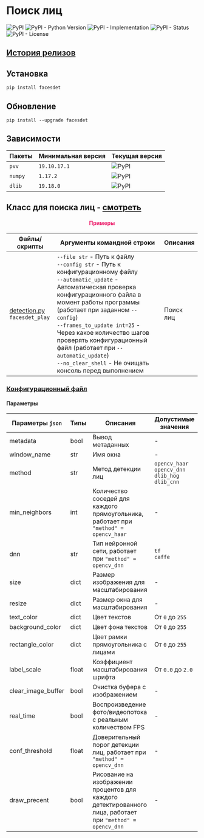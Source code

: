 # Поиск лиц

![PyPI](https://img.shields.io/pypi/v/facesdet)
![PyPI - Python Version](https://img.shields.io/pypi/pyversions/facesdet)
![PyPI - Implementation](https://img.shields.io/pypi/implementation/facesdet)
![PyPI - Status](https://img.shields.io/pypi/status/facesdet)
![PyPI - License](https://img.shields.io/pypi/l/facesdet)

## [История релизов](https://github.com/DmitryRyumin/pkgs/blob/master/facesdet/NOTES.md)

## Установка

```shell script
pip install facesdet
```

## Обновление

```shell script
pip install --upgrade facesdet
```

## Зависимости

| Пакеты | Минимальная версия | Текущая версия |
| ------ | ------------------ | -------------- |
`pvv` | `19.10.17.1` | ![PyPI](https://img.shields.io/pypi/v/pvv) |
`numpy` | `1.17.2` | ![PyPI](https://img.shields.io/pypi/v/numpy) | 
`dlib` | `19.18.0` | ![PyPI](https://img.shields.io/pypi/v/dlib) |

## Класс для поиска лиц - [смотреть](https://github.com/DmitryRyumin/pkgs/blob/master/facesdet/facesdet/detection.py)

<h4 align="center"><span style="color:#EC256F;">Примеры</span></h4>

| Файлы/скрипты | Аргументы командной строки | Описания |
| ------------- | -------------------------- | -------- |
| [detection.py](https://github.com/DmitryRyumin/pkgs/blob/master/facesdet/facesdet/samples/detection.py)<br>`facesdet_play` | `--file str` - Путь к файлу<br>`--config str` - Путь к конфигурационному файлу<br>`--automatic_update` - Автоматическая проверка конфигурационного файла в момент работы программы (работает при заданном `--config`)<br>`--frames_to_update int=25` - Через какое количество шагов проверять конфигурационный файл (работает при `--automatic_update`)<br>`--no_clear_shell` - Не очищать консоль перед выполнением | Поиск лиц |

### [Конфигурационный файл](https://github.com/DmitryRyumin/pkgs/blob/master/facesdet/facesdet/configs/config.json)

#### Параметры

| Параметры `json` | Типы | Описания | Допустимые значения |
| ---------------- | ---  | -------- | ------------------- |
| metadata | bool | Вывод метаданных | - |
| window_name | str | Имя окна | - |
| method | str | Метод детекции лиц | `opencv_haar`<br>`opencv_dnn`<br>`dlib_hog`<br>`dlib_cnn` |
| min_neighbors | int | Количество соседей для каждого прямоугольника, работает при `"method" = opencv_haar` | - |
| dnn | str | Тип нейронной сети, работает при `"method" = opencv_dnn` | `tf`<br>`caffe` |
| size | dict | Размер изображения для масштабирования | - |
| resize | dict | Размер окна для масштабирования | - |
| text_color | dict | Цвет текстов | От `0` до `255` |
| background_color | dict | Цвет фона текстов | От `0` до `255` |
| rectangle_color | dict | Цвет рамки прямоугольника с лицами | От `0` до `255` |
| label_scale | float | Коэффициент масштабирования шрифта | От `0.0` до `2.0` |
| clear_image_buffer | bool | Очистка буфера с изображением | - |
| real_time | bool | Воспроизведение фото/видеопотока с реальным количеством FPS | - |
| conf_threshold | float | Доверительный порог детекции лиц, работает при `"method" = opencv_dnn` | - |
| draw_precent | bool | Рисование на изображении процентов для каждого детектированного лица, работает при `"method" = opencv_dnn` | - |
